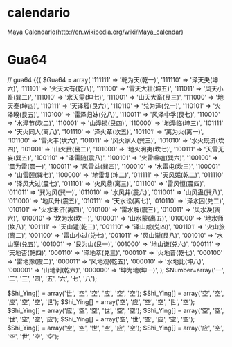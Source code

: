 calendario
==========

Maya Calendario(http://en.wikipedia.org/wiki/Maya_calendar)

Gua64
==========

// gua64 {{{
$Gua64 = array(
  '111111' => '乾为天(乾一)',
	'111110' => '泽天夬(坤六)',
	'111101' => '火天大有(乾八)',
	'111100' => '雷天大壮(坤五)',
	'111011' => '风天小畜(巽二)',
	'111010' => '水天需(坤七)',
	'111001' => '山天大畜(艮三)',
	'111000' => '地天泰(坤四)',
	'110111' => '天泽履(艮六)',
	'110110' => '兑为泽(兑一)',
	'110101' => '火泽暌(艮五)',
	'110100' => '雷泽归妹(兑八)',
	'110011' => '风泽中孚(艮七)',
	'110010' => '水泽节(坎二)',
	'110001' => '山泽损(艮四)',
	'110000' => '地泽临(坤三)',
	'101111' => '天火同人(离八)',
	'101110' => '泽火革(坎五)',
	'101101' => '离为火(离一)',
	'101100' => '雷火丰(坎六)',
	'101011' => '风火家人(巽三)',
	'101010' => '水火既济(坎四)',
	'101001' => '山火贲(艮二)',
	'101000' => '地火明夷(坎七)',
	'100111' => '天雷无妄(巽五)',
	'100110' => '泽雷随(震八)',
	'100101' => '火雷噬嗑(巽六)',
	'100100' => '震为雷(震一)',
	'100011' => '风雷益(巽四)',
	'100010' => '水雷屯(坎三)',
	'100001' => '山雷颐(巽七)',
	'100000' => '地雷复(坤二)',
	'011111' => '天风姤(乾二)',
	'011110' => '泽风大过(震七)',
	'011101' => '火风鼎(离三)',
	'011100' => '雷风恒(震四)',
	'011011' => '巽为风(巽一)',
	'011010' => '水风井(震六)',
	'011001' => '山风蛊(巽八)',
	'011000' => '地风升(震五)',
	'010111' => '天水讼(离七)',
	'010110' => '泽水困(兑二)',
	'010101' => '火水未济(离四)',
	'010100' => '雷水解(震三)',
	'010011' => '风水涣(离六)',
	'010010' => '坎为水(坎一)',
	'010001' => '山水蒙(离五)',
	'010000' => '地水师(坎八)',
	'001111' => '天山遁(乾三)',
	'001110' => '泽山咸(兑四)',
	'001101' => '火山旅(离二)',
	'001100' => '雷山小过(兑七)',
	'001011' => '风山渐(艮八)',
	'001010' => '水山蹇(兑五)',
	'001001' => '艮为山(艮一)',
	'001000' => '地山谦(兑六)',
	'000111' => '天地否(乾四)',
	'000110' => '泽地萃(兑三)',
	'000101' => '火地晋(乾七)',
	'000100' => '雷地豫(震二)',
	'000011' => '风地观(乾五)',
	'000010' => '水地比(坤八)',
	'000001' => '山地剥(乾六)',
	'000000' => '坤为地(坤一)',
);
$Number=array('一', '二', '三', '四', '五', '六', '七', '八');

$Shi_Ying[] = array('世', '空', '空', '应', '空', '空');
$Shi_Ying[] = array('空', '空', '应', '空', '空', '世');
$Shi_Ying[] = array('空', '应', '空', '空', '世', '空');
$Shi_Ying[] = array('应', '空', '空', '世', '空', '空');
$Shi_Ying[] = array('空', '空', '世', '空', '空', '应');
$Shi_Ying[] = array('空', '世', '空', '应', '空', '空');
$Shi_Ying[] = array('空', '空', '世', '空', '应', '空');
$Shi_Ying[] = array('应', '空', '空', '世', '空', '空');
